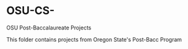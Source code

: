 # OSU-CS-
OSU Post-Baccalaureate Projects 

This folder contains projects from Oregon State's Post-Bacc Program 

